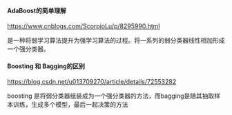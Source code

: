 #### AdaBoost的简单理解

https://www.cnblogs.com/ScorpioLu/p/8295990.html

是一种将弱学习算法提升为强学习算法的过程。将一系列的弱分类器线性相加形成一个强分类器。

#### Boosting 和 Bagging的区别

https://blog.csdn.net/u013709270/article/details/72553282

boosting 是将弱分类器组装成为一个强分类器的方法，而bagging是随其抽取样本训练，生成多个模型，最后一起决策的方法